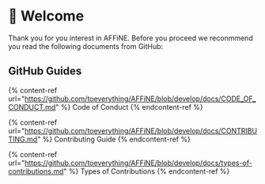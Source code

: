 # 🎉 Welcome

Thank you for you interest in AFFiNE. Before you proceed we reconmmend you read the following documents from GitHub:

## GitHub Guides

{% content-ref url="https://github.com/toeverything/AFFiNE/blob/develop/docs/CODE_OF_CONDUCT.md" %} Code of Conduct {% endcontent-ref %}

{% content-ref url="https://github.com/toeverything/AFFiNE/blob/develop/docs/CONTRIBUTING.md" %} Contributing Guide {% endcontent-ref %}

{% content-ref url="https://github.com/toeverything/AFFiNE/blob/develop/docs/types-of-contributions.md" %} Types of Contributions {% endcontent-ref %}
